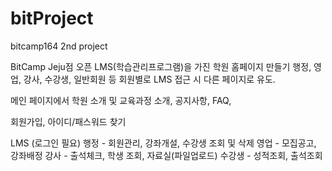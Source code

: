 # bitProject
bitcamp164 2nd project

BitCamp Jeju점 오픈
LMS(학습관리프로그램)을 가진 학원 홈페이지 만들기
행정, 영업, 강사, 수강생, 일반회원 등 회원별로 LMS 접근 시 다른 페이지로 유도. 

메인 페이지에서 학원 소개 및 교육과정 소개, 공지사항, FAQ, 

회원가입, 아이디/패스워드 찾기

LMS (로그인 필요)
행정 - 회원관리, 강좌개설, 수강생 조회 및 삭제
영업 - 모집공고, 강좌배정
강사 - 출석체크, 학생 조회, 자료실(파일업로드)
수강생 - 성적조회, 출석조회

